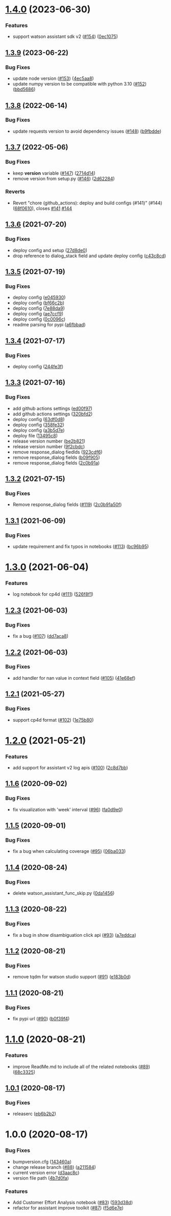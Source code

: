 # [1.4.0](https://github.com/watson-developer-cloud/assistant-improve-recommendations-notebook/compare/v1.3.9...v1.4.0) (2023-06-30)


### Features

* support watson assistant sdk v2 ([#154](https://github.com/watson-developer-cloud/assistant-improve-recommendations-notebook/issues/154)) ([0ec1075](https://github.com/watson-developer-cloud/assistant-improve-recommendations-notebook/commit/0ec107522993a549f6d96cbd07a58d1d25920574))

## [1.3.9](https://github.com/watson-developer-cloud/assistant-improve-recommendations-notebook/compare/v1.3.8...v1.3.9) (2023-06-22)


### Bug Fixes

* update node version ([#153](https://github.com/watson-developer-cloud/assistant-improve-recommendations-notebook/issues/153)) ([4ec5aa8](https://github.com/watson-developer-cloud/assistant-improve-recommendations-notebook/commit/4ec5aa8a3f9410655b6e34eeed4d7d192a3315e4))
* update numpy version to be compatible with python 3.10 ([#152](https://github.com/watson-developer-cloud/assistant-improve-recommendations-notebook/issues/152)) ([bbd5686](https://github.com/watson-developer-cloud/assistant-improve-recommendations-notebook/commit/bbd568696f8f44ee3dff4e0a9f3cadb1d0b87083))

## [1.3.8](https://github.com/watson-developer-cloud/assistant-improve-recommendations-notebook/compare/v1.3.7...v1.3.8) (2022-06-14)


### Bug Fixes

* update requests version to avoid dependency issues ([#148](https://github.com/watson-developer-cloud/assistant-improve-recommendations-notebook/issues/148)) ([b9fbdde](https://github.com/watson-developer-cloud/assistant-improve-recommendations-notebook/commit/b9fbdde0e241ff3d9189a423ed6ca4d90591976b))

## [1.3.7](https://github.com/watson-developer-cloud/assistant-improve-recommendations-notebook/compare/v1.3.6...v1.3.7) (2022-05-06)


### Bug Fixes

* keep __version__ variable ([#147](https://github.com/watson-developer-cloud/assistant-improve-recommendations-notebook/issues/147)) ([2714d14](https://github.com/watson-developer-cloud/assistant-improve-recommendations-notebook/commit/2714d146b7e69669eed3474f3b700b3789084927))
* remove version from setup.py ([#146](https://github.com/watson-developer-cloud/assistant-improve-recommendations-notebook/issues/146)) ([2d62284](https://github.com/watson-developer-cloud/assistant-improve-recommendations-notebook/commit/2d622842a4ec002fa340810fe745ef04987f161c))


### Reverts

* Revert "chore (github_actions): deploy and build configs (#141)" (#144) ([68f0610](https://github.com/watson-developer-cloud/assistant-improve-recommendations-notebook/commit/68f0610e0950d53e4732f428122669b7503353a3)), closes [#141](https://github.com/watson-developer-cloud/assistant-improve-recommendations-notebook/issues/141) [#144](https://github.com/watson-developer-cloud/assistant-improve-recommendations-notebook/issues/144)

## [1.3.6](https://github.com/watson-developer-cloud/assistant-improve-recommendations-notebook/compare/v1.3.5...v1.3.6) (2021-07-20)


### Bug Fixes

* deploy config and setup ([27d8de0](https://github.com/watson-developer-cloud/assistant-improve-recommendations-notebook/commit/27d8de0b41e0a6df300551460d7ec665f34d3d8c))
* drop reference to dialog_stack field and update deploy config ([c43c8cd](https://github.com/watson-developer-cloud/assistant-improve-recommendations-notebook/commit/c43c8cd243c2779453434826c21054ec7a1ed6df))

## [1.3.5](https://github.com/watson-developer-cloud/assistant-improve-recommendations-notebook/compare/v1.3.4...v1.3.5) (2021-07-19)


### Bug Fixes

* deploy config ([e045930](https://github.com/watson-developer-cloud/assistant-improve-recommendations-notebook/commit/e045930686b85e870f2201d02850f86040b49788))
* deploy config ([bf66c2b](https://github.com/watson-developer-cloud/assistant-improve-recommendations-notebook/commit/bf66c2b9a5c0e4b2b92397360d481d3fd93aceae))
* deploy config ([7e88da9](https://github.com/watson-developer-cloud/assistant-improve-recommendations-notebook/commit/7e88da9fb48d35239518e81db87f50a52647d6e0))
* deploy config ([ae7ccf9](https://github.com/watson-developer-cloud/assistant-improve-recommendations-notebook/commit/ae7ccf959225b14a8b585eec26b3fa9fc4588bc1))
* deploy config ([0c0096c](https://github.com/watson-developer-cloud/assistant-improve-recommendations-notebook/commit/0c0096c214d43fa304479cd70db14fcca0564fae))
* readme parsing for pypi ([a6fbbad](https://github.com/watson-developer-cloud/assistant-improve-recommendations-notebook/commit/a6fbbaddd530b4a4487219a41819231df3456257))

## [1.3.4](https://github.com/watson-developer-cloud/assistant-improve-recommendations-notebook/compare/v1.3.3...v1.3.4) (2021-07-17)


### Bug Fixes

* deploy config ([244fe3f](https://github.com/watson-developer-cloud/assistant-improve-recommendations-notebook/commit/244fe3fbe04e274997d912d501cbc6cf6ab596d9))

## [1.3.3](https://github.com/watson-developer-cloud/assistant-improve-recommendations-notebook/compare/v1.3.2...v1.3.3) (2021-07-16)


### Bug Fixes

* add github actions settings ([ed00f97](https://github.com/watson-developer-cloud/assistant-improve-recommendations-notebook/commit/ed00f9700113e01fc096c20d8a80073b9e185511))
* add github actions settings ([320bfd2](https://github.com/watson-developer-cloud/assistant-improve-recommendations-notebook/commit/320bfd2e915df1655759c97e0c03d31e55c88880))
* deploy config ([63df0d8](https://github.com/watson-developer-cloud/assistant-improve-recommendations-notebook/commit/63df0d8fd12d9898ef0b20b0754b24dcb8a929eb))
* deploy config ([358fe32](https://github.com/watson-developer-cloud/assistant-improve-recommendations-notebook/commit/358fe32dacddf66576111fcabc076a1a188ffc8d))
* deploy config ([a3b5d7e](https://github.com/watson-developer-cloud/assistant-improve-recommendations-notebook/commit/a3b5d7ea4542c9d81a2a748efa2caa5689ce0a0a))
* deploy file ([13495c8](https://github.com/watson-developer-cloud/assistant-improve-recommendations-notebook/commit/13495c890d0e9e3da68180507300419b82b69c12))
* release version number ([be2b821](https://github.com/watson-developer-cloud/assistant-improve-recommendations-notebook/commit/be2b8212cbf95c5ae29edface6857e3387ef4de5))
* release version number ([9f2cbdc](https://github.com/watson-developer-cloud/assistant-improve-recommendations-notebook/commit/9f2cbdc4385899604d22a31c4c5447b342c23730))
* remove response_dialog fiedlds ([923cdf6](https://github.com/watson-developer-cloud/assistant-improve-recommendations-notebook/commit/923cdf654dd25bd6526a2ea8c3a48106c34a2244))
* remove response_dialog fields ([b09f905](https://github.com/watson-developer-cloud/assistant-improve-recommendations-notebook/commit/b09f905bb32979af15b620ca6741c9fb0d7e241c))
* remove response_dialog fields ([2c0b91a](https://github.com/watson-developer-cloud/assistant-improve-recommendations-notebook/commit/2c0b91a50f9c29e8dbec68aebf4eb2c64d4760c3))

## [1.3.2](https://github.com/watson-developer-cloud/assistant-improve-recommendations-notebook/compare/v1.3.1...v1.3.2) (2021-07-15)


### Bug Fixes

* Remove response_dialog fields ([#119](https://github.com/watson-developer-cloud/assistant-improve-recommendations-notebook/pull/119)) ([2c0b91a50f](https://github.com/watson-developer-cloud/assistant-improve-recommendations-notebook/commits/2c0b91a50f9c29e8dbec68aebf4eb2c64d4760c3))

## [1.3.1](https://github.com/watson-developer-cloud/assistant-improve-recommendations-notebook/compare/v1.3.0...v1.3.1) (2021-06-09)


### Bug Fixes

* update requirement and fix typos in notebooks ([#113](https://github.com/watson-developer-cloud/assistant-improve-recommendations-notebook/issues/113)) ([bc96b95](https://github.com/watson-developer-cloud/assistant-improve-recommendations-notebook/commit/bc96b95e4deae6b7b5ad77ba066b5dc936669ab6))

# [1.3.0](https://github.com/watson-developer-cloud/assistant-improve-recommendations-notebook/compare/v1.2.3...v1.3.0) (2021-06-04)


### Features

* log notebook for cp4d ([#111](https://github.com/watson-developer-cloud/assistant-improve-recommendations-notebook/issues/111)) ([526f8f1](https://github.com/watson-developer-cloud/assistant-improve-recommendations-notebook/commit/526f8f1d3bc2a1e1f6bc4404459684073bbdf3e4))

## [1.2.3](https://github.com/watson-developer-cloud/assistant-improve-recommendations-notebook/compare/v1.2.2...v1.2.3) (2021-06-03)


### Bug Fixes

* fix a bug ([#107](https://github.com/watson-developer-cloud/assistant-improve-recommendations-notebook/issues/107)) ([dd7aca8](https://github.com/watson-developer-cloud/assistant-improve-recommendations-notebook/commit/dd7aca876b2f98a2547b87f31181824c4a3fd7f1))

## [1.2.2](https://github.com/watson-developer-cloud/assistant-improve-recommendations-notebook/compare/v1.2.1...v1.2.2) (2021-06-03)


### Bug Fixes

* add handler for nan value in context field ([#105](https://github.com/watson-developer-cloud/assistant-improve-recommendations-notebook/issues/105)) ([41e68ef](https://github.com/watson-developer-cloud/assistant-improve-recommendations-notebook/commit/41e68effbfbb55afb79e9f6daf1725fb92b553bc))

## [1.2.1](https://github.com/watson-developer-cloud/assistant-improve-recommendations-notebook/compare/v1.2.0...v1.2.1) (2021-05-27)


### Bug Fixes

* support cp4d format ([#102](https://github.com/watson-developer-cloud/assistant-improve-recommendations-notebook/issues/102)) ([1e75b80](https://github.com/watson-developer-cloud/assistant-improve-recommendations-notebook/commit/1e75b804a75d3d0745395371405e4d881cf953fa))

# [1.2.0](https://github.com/watson-developer-cloud/assistant-improve-recommendations-notebook/compare/v1.1.6...v1.2.0) (2021-05-21)


### Features

* add support for assistant v2 log apis ([#100](https://github.com/watson-developer-cloud/assistant-improve-recommendations-notebook/issues/100)) ([2c8d7bb](https://github.com/watson-developer-cloud/assistant-improve-recommendations-notebook/commit/2c8d7bb3fab4f4dad4a7ba3849aa3fc2763c803d))

## [1.1.6](https://github.com/watson-developer-cloud/assistant-improve-recommendations-notebook/compare/v1.1.5...v1.1.6) (2020-09-02)


### Bug Fixes

* fix visualization with 'week' interval ([#96](https://github.com/watson-developer-cloud/assistant-improve-recommendations-notebook/issues/96)) ([fa0d9e0](https://github.com/watson-developer-cloud/assistant-improve-recommendations-notebook/commit/fa0d9e0fae5eb7901a9b77b580d41c940451f543))

## [1.1.5](https://github.com/watson-developer-cloud/assistant-improve-recommendations-notebook/compare/v1.1.4...v1.1.5) (2020-09-01)


### Bug Fixes

* fix a bug when calculating coverage ([#95](https://github.com/watson-developer-cloud/assistant-improve-recommendations-notebook/issues/95)) ([06ba033](https://github.com/watson-developer-cloud/assistant-improve-recommendations-notebook/commit/06ba03380c1f309309f3e7cb484d736b7d3df1c3))

## [1.1.4](https://github.com/watson-developer-cloud/assistant-improve-recommendations-notebook/compare/v1.1.3...v1.1.4) (2020-08-24)


### Bug Fixes

* delete watson_assistant_func_skip.py ([0da1456](https://github.com/watson-developer-cloud/assistant-improve-recommendations-notebook/commit/0da145654157796a58a50d6a90348ff6b32478a2))

## [1.1.3](https://github.com/watson-developer-cloud/assistant-improve-recommendations-notebook/compare/v1.1.2...v1.1.3) (2020-08-22)


### Bug Fixes

* fix a bug in show disambiguation click api ([#93](https://github.com/watson-developer-cloud/assistant-improve-recommendations-notebook/issues/93)) ([a7eddca](https://github.com/watson-developer-cloud/assistant-improve-recommendations-notebook/commit/a7eddca0b55f9520e1438a646416937ddfc3458e))

## [1.1.2](https://github.com/watson-developer-cloud/assistant-improve-recommendations-notebook/compare/v1.1.1...v1.1.2) (2020-08-21)


### Bug Fixes

* remove tqdm for watson studio support ([#91](https://github.com/watson-developer-cloud/assistant-improve-recommendations-notebook/issues/91)) ([e183b0d](https://github.com/watson-developer-cloud/assistant-improve-recommendations-notebook/commit/e183b0d36a82660484cb3516d4f34b04ee0897e2))

## [1.1.1](https://github.com/watson-developer-cloud/assistant-improve-recommendations-notebook/compare/v1.1.0...v1.1.1) (2020-08-21)


### Bug Fixes

* fix pypi url ([#90](https://github.com/watson-developer-cloud/assistant-improve-recommendations-notebook/issues/90)) ([b0f39f4](https://github.com/watson-developer-cloud/assistant-improve-recommendations-notebook/commit/b0f39f45341729eba954cfdb387abfddaa91ec0f))

# [1.1.0](https://github.com/watson-developer-cloud/assistant-improve-recommendations-notebook/compare/v1.0.1...v1.1.0) (2020-08-21)


### Features

* improve ReadMe.md to include all of the related notebooks ([#89](https://github.com/watson-developer-cloud/assistant-improve-recommendations-notebook/issues/89)) ([68c3325](https://github.com/watson-developer-cloud/assistant-improve-recommendations-notebook/commit/68c3325ddfc84e5866728360880f4dca5991303e))

## [1.0.1](https://github.com/watson-developer-cloud/assistant-improve-recommendations-notebook/compare/v1.0.0...v1.0.1) (2020-08-17)


### Bug Fixes

* releaserc ([eb6b2b2](https://github.com/watson-developer-cloud/assistant-improve-recommendations-notebook/commit/eb6b2b260ef7bb43aaa3aab5cbb9b992c3f5049d))

# 1.0.0 (2020-08-17)


### Bug Fixes

* bumpversion.cfg ([143460a](https://github.com/watson-developer-cloud/assistant-improve-recommendations-notebook/commit/143460ae166940d041fa674d4e771e1b7e9e2305))
* change release branch ([#88](https://github.com/watson-developer-cloud/assistant-improve-recommendations-notebook/issues/88)) ([a211584](https://github.com/watson-developer-cloud/assistant-improve-recommendations-notebook/commit/a211584dfff38db35e374a03b4835f3ff1d1fea8))
* current version error ([d3aac8c](https://github.com/watson-developer-cloud/assistant-improve-recommendations-notebook/commit/d3aac8c9355822308964a51f79f527ab835ae442))
* version file path ([4b7d0fa](https://github.com/watson-developer-cloud/assistant-improve-recommendations-notebook/commit/4b7d0fa20859c72288945ed9ae9c70ee5756bacd))


### Features

* Add Customer Effort Analysis notebook  ([#83](https://github.com/watson-developer-cloud/assistant-improve-recommendations-notebook/issues/83)) ([593d38d](https://github.com/watson-developer-cloud/assistant-improve-recommendations-notebook/commit/593d38d2ec5595e758e33b96dbc02440ea059bab))
* refactor for assistant improve toolkit ([#87](https://github.com/watson-developer-cloud/assistant-improve-recommendations-notebook/issues/87)) ([f5d6e7e](https://github.com/watson-developer-cloud/assistant-improve-recommendations-notebook/commit/f5d6e7e54661f761f33b20ebfa9e0f8f234c84c2))
